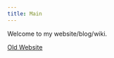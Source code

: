 ```yaml
---
title: Main
---
```


Welcome to my website/blog/wiki.

[Old Website](https://thealexvarga.bitbucket.io/)

